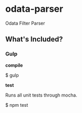 # odata-parser
Odata Filter Parser

## What's Included?

### Gulp

**compile**

$ gulp

**test**

Runs all unit tests through mocha.

$ npm test
